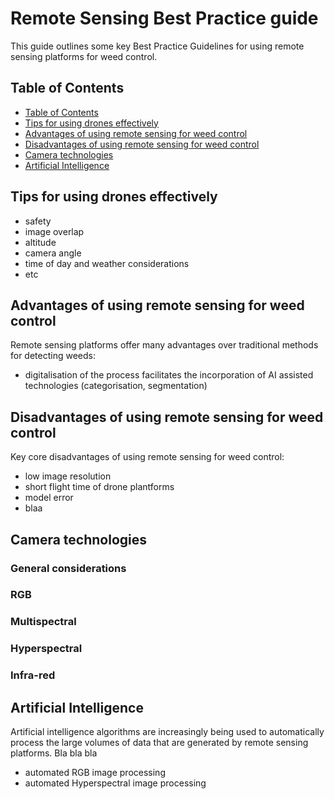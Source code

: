 # Remote Sensing Best Practice guide  

This guide outlines some key Best Practice Guidelines for using remote sensing platforms for weed control.  

## Table of Contents

- [Table of Contents](#table-of-contents)  
- [Tips for using drones effectively](#tips-for-using-drones-effectively)  
- [Advantages of using remote sensing for weed control](#advantages-of-using-remote-sensing-for-weed-control)
- [Disadvantages of using remote sensing for weed control](#disadvantages-of-using-remote-sensing-for-weed-control)  
- [Camera technologies](#camera-technologies)  
- [Artificial Intelligence](#artificial-intelligence)

## Tips for using drones effectively  
- safety  
- image overlap  
- altitude
- camera angle
- time of day and weather considerations
- etc  

## Advantages of using remote sensing for weed control  

Remote sensing platforms offer many advantages over traditional methods for detecting weeds:  
- digitalisation of the process facilitates the incorporation of AI assisted technologies (categorisation, segmentation)  


## Disadvantages of using remote sensing for weed control  

Key core disadvantages of using remote sensing for weed control:  
- low image resolution  
- short flight time of drone plantforms  
- model error  
- blaa 


## Camera technologies  

### General considerations  

### RGB  

### Multispectral  

### Hyperspectral  

### Infra-red  

## Artificial Intelligence  
Artificial intelligence algorithms are increasingly being used to automatically process the large volumes of data that are generated by remote sensing platforms. Bla bla  bla
- automated RGB image processing
- automated Hyperspectral image processing
